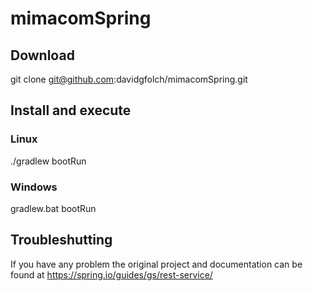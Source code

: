 # mimacomSpring
## Download
git clone git@github.com:davidgfolch/mimacomSpring.git
## Install and execute
### Linux
./gradlew bootRun
### Windows
gradlew.bat bootRun
## Troubleshutting
If you have any problem the original project and documentation can be found at https://spring.io/guides/gs/rest-service/
